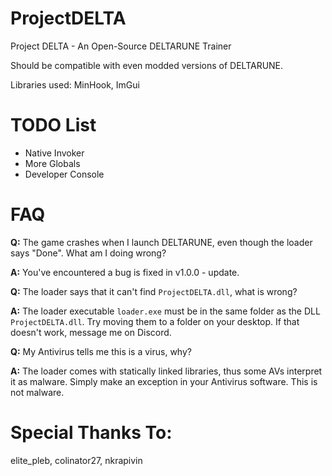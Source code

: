 # ProjectDELTA
Project DELTA - An Open-Source DELTARUNE Trainer

Should be compatible with even modded versions of DELTARUNE.

Libraries used: MinHook, ImGui

# TODO List
- Native Invoker
- More Globals
- Developer Console

# FAQ
**Q:** The game crashes when I launch DELTARUNE, even though the loader says "Done". What am I doing wrong?

**A:** You've encountered a bug is fixed in v1.0.0 - update.

**Q:** The loader says that it can't find ``ProjectDELTA.dll``, what is wrong?

**A:** The loader executable ``loader.exe`` must be in the same folder as the DLL ``ProjectDELTA.dll``. Try moving them to a folder on your desktop. If that doesn't work, message me on Discord.

**Q:** My Antivirus tells me this is a virus, why?

**A:** The loader comes with statically linked libraries, thus some AVs interpret it as malware. Simply make an exception in your Antivirus software. This is not malware.

# Special Thanks To:
elite_pleb, colinator27, nkrapivin
